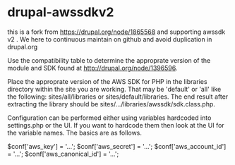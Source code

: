 drupal-awssdkv2
===============

this is a fork from https://drupal.org/node/1865568 and supporting awssdk v2 . We here to continuous maintain on github and avoid duplication in drupal.org

Use the compatibility table to determine the approprate version of the module
and SDK found at http://drupal.org/node/1396596.

Place the approprate version of the AWS SDK for PHP in the libraries directory
within the site you are working. That may be 'default' or 'all' like the
following: sites/all/libraries or sites/default/libraries. The end result after
extracting the library should be sites/.../libraries/awssdk/sdk.class.php.

Configuration can be performed either using variables hardcoded into
settings.php or the UI. If you want to hardcode them then look at the UI for the
variable names. The basics are as follows.

$conf['aws_key'] = '...';
$conf['aws_secret'] = '...';
$conf['aws_account_id'] = '...';
$conf['aws_canonical_id'] = '...';

